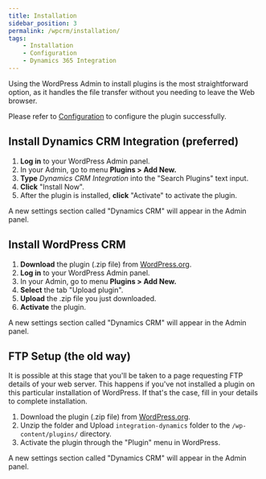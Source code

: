 ```yaml
---
title: Installation
sidebar_position: 3
permalink: /wpcrm/installation/
tags:
    - Installation
    - Configuration
    - Dynamics 365 Integration
---
```


Using the WordPress Admin to install plugins is the most straightforward option, as it handles the file transfer without you needing to leave the Web browser.

Please refer to [Configuration](configuration.md) to configure the plugin successfully. 

## Install Dynamics CRM Integration (preferred)

1. **Log in** to your WordPress Admin panel.
1. In your Admin, go to menu **Plugins > Add New.**
1. **Type** *Dynamics CRM Integration* into the "Search Plugins" text input.
1. **Click** "Install Now".
1. After the plugin is installed, **click** "Activate" to activate the plugin.

A new settings section called "Dynamics CRM" will appear in the Admin panel.

## Install WordPress CRM

1. **Download** the plugin (.zip file) from [WordPress.org](https://wordpress.org/plugins/integration-dynamics/).
1. **Log in** to your WordPress Admin panel.
1. In your Admin, go to menu **Plugins > Add New.**
1. **Select** the tab "Upload plugin".
1. **Upload** the .zip file you just downloaded.
1. **Activate** the plugin.

A new settings section called "Dynamics CRM" will appear in the Admin panel.

## FTP Setup (the old way)

It is possible at this stage that you'll be taken to a page requesting FTP details of your web server. This happens if you've not installed a plugin on this particular installation of WordPress. If that's the case, fill in your details to complete installation.

1. Download the plugin (.zip file) from [WordPress.org](https://wordpress.org/plugins/integration-dynamics/).
1. Unzip the folder and Upload `integration-dynamics` folder to the `/wp-content/plugins/` directory.
1. Activate the plugin through the "Plugin" menu in WordPress.

A new settings section called "Dynamics CRM" will appear in the Admin panel.
